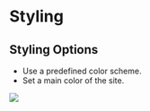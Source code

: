 # Styling

## Styling Options

* Use a predefined color scheme.
* Set a main color of the site.

![](http://transvelo.github.io/mediacenter/docs/assets/images/theme-options-styling.png)
